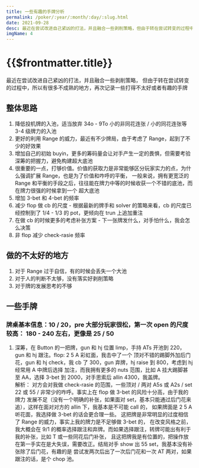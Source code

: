 ```yaml
---
title: 一些有趣的手牌分析
permalink: /poker/:year/:month/:day/:slug.html
date: 2021-09-28
desc: 最近在尝试改进自己紧凶的打法，并且融合一些剥削策略，但由于转在尝试转变的过程中，所以有很多不成熟的地方，再次记录一些打得不太好或者有趣的手牌
imgName: 4
---
```


# {{$frontmatter.title}}

最近在尝试改进自己紧凶的打法，并且融合一些剥削策略，
但由于转在尝试转变的过程中，所以有很多不成熟的地方，再次记录一些打得不太好或者有趣的手牌

## 整体思路
1. 降低投机牌的入池，适当放弃 34o - 9To 小的非同花连张 / 小的同花连张等 3-4 级牌力的入池
2. 更好的利用 Range 的威力，最近有不少牌局，由于考虑了 Range，起到了不少的好效果
3. 增加自己的初始 buyin，更多的筹码量会让对手产生一定的畏惧，但需要考验深筹的把握力，避免构建超大底池
4. 很重要的一点，打够价值。价值的获取力是非常能够区分玩家实力的点，为什么强调扩展 Range，也是为了价值和咋呼的平衡，
一般来说，拥有更宽泛的 Range 和平衡的手段之后，往往能在牌力中等的时候收获一个不错的底池，而在牌力很强的时候拿到一个
超大底池
5. 增加 3-bet 和 4-bet 的频率
6. 减少 flop 做 cb 的尺度 - 根据最新的牌手和 solver 的策略来看，cb 的尺度已经控制到了 1/4 - 1/3 的 pot，更倾向在 
trun 上追加重注
7. 在做 cb 的时候更多的考虑补张方案 - 下一张牌发什么，对手怕什么，我会怎么决策
8. 非 flop 减少 check-rasie 频率

## 做的不太好的地方
1. 对于 Range 过于自信，有的时候会丢失一个大池
2. 对于人的判断不太够，没有落实好剥削策略
3. 对于牌的发展思考的不够

## 一些手牌
### 牌桌基本信息：10 / 20，pre 大部分玩家很松，第一次 open 的尺度较高： 180 - 240 左右，更像是 25 / 50 
1. 深筹，在 Button 的一把牌，gun 和 hj 位置 limp，手持 ATs 开池到 220，gun 和 hj 跟注。flop: 2 5 A 彩虹面，我击中了一个
顶对不错的踢脚外加后门花，gun 和 hj check，我 cb 了 300，gun 弃牌，hj raise 到 800，考虑到 hj 经常用 A 中牌后选择
加注，而我拥有更多的 nuts 范围，比如 A 挂大踢脚甚至 AA，选择 3-bet 到 2000，对手思索后 allin 4300，我盖牌。  
解析：
对方会对我做 check-rasie 的范围，一些顶对 / 两对 A5s 或 A2s / set 22 或 55 / 非常少的咋呼。事实上在 flop 做 3-bet 的风险十分高，由于我的牌力
发展不足（没有一个明确的补张，如果面对 set，基本只能通过后门花来追），这样在面对对方的 allin 下，我基本是不可能 call 的，
如果牌面是 2 5 A 听花面，我选择做 3-bet 的话会更合理一些。 这把牌是非常明显的过度相信了 Range 的威力，事实上我的牌力是不足够做 3-bet 的，
在改变风格之前，我大概会在 9/1 的概率选择跟注和弃牌。而如果选择跟注，转牌可能出有利于我的补张，比如 T 或一些同花后门补张，
且这把牌我是有位置的，把操作放在第一手实在是大失误，需要改正。结局对手 show 出 55 set，我基本没有补张除了后门花，有趣的是
尝试发两次后出了一次后门花和一次 AT 两对，如果跟注的话，是个 chop 池。

